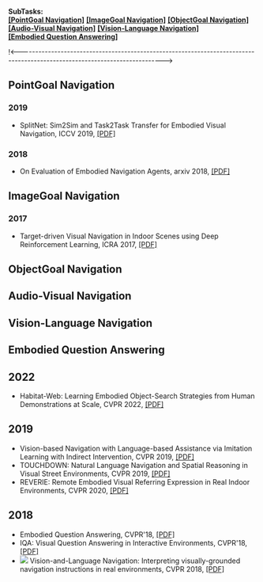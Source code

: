 **SubTasks:**   
<strong><a href="#0">[PointGoal Navigation]</a></strong> <strong><a href="#1">[ImageGoal Navigation]</a></strong> <strong><a href="#2">[ObjectGoal Navigation]</a></strong>    
<strong><a href="#3">[Audio-Visual Navigation]</a></strong> <strong><a href="#4">[Vision-Language Navigation]</a></strong>    
<strong><a href="#5">[Embodied Question Answering]</a></strong>

!<--------------------------------------------------------------------------------------------------------------------------->
<h2 id="0">PointGoal Navigation</h2>

### 2019     
- SplitNet: Sim2Sim and Task2Task Transfer for Embodied Visual Navigation, ICCV 2019, [[PDF]](https://arxiv.org/abs/1905.07512)    

### 2018
- On Evaluation of Embodied Navigation Agents, arxiv 2018, [[PDF]](https://arxiv.org/abs/1807.06757)  


<h2 id="1">ImageGoal Navigation</h2>

### 2017
- Target-driven Visual Navigation in Indoor Scenes using Deep Reinforcement Learning, ICRA 2017, [[PDF]](https://arxiv.org/abs/1609.05143)   


<h2 id="2">ObjectGoal Navigation</h2>


<h2 id="3">Audio-Visual Navigation</h2>

<h2 id="4">Vision-Language Navigation</h2>

<h2 id="5">Embodied Question Answering</h2>




## 2022
-  Habitat-Web: Learning Embodied Object-Search Strategies from Human Demonstrations at Scale, CVPR 2022, [[PDF]](https://arxiv.org/pdf/2204.03514.pdf)  

## 2019
- Vision-based Navigation with Language-based Assistance via Imitation Learning with Indirect Intervention, CVPR 2019, [[PDF]](https://arxiv.org/abs/1812.04155)
- TOUCHDOWN: Natural Language Navigation and Spatial Reasoning in Visual Street Environments, CVPR 2019, [[PDF]](https://arxiv.org/abs/1811.12354)
- REVERIE: Remote Embodied Visual Referring Expression in Real Indoor Environments, CVPR 2020, [[PDF]](https://arxiv.org/abs/1904.10151)


## 2018
- Embodied Question Answering, CVPR'18, [[PDF]](https://arxiv.org/abs/1711.11543)
- IQA: Visual Question Answering in Interactive Environments, CVPR'18, [[PDF]](https://arxiv.org/abs/1712.03316)
- ![](https://img.shields.io/badge/VLN-blue.svg) Vision-and-Language Navigation: Interpreting visually-grounded navigation instructions in real environments, CVPR 2018, [[PDF]](https://arxiv.org/abs/1711.07280)  


